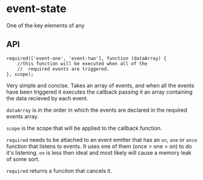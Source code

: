# event-state

One of the key elements of any 

## API

```
required(['event-one', 'event-two'], function (dataArray) {
	//this function will be executed when all of the 
	//	required events are triggered.
}, scope);
```

Very simple and concise. Takes an array of events, and when all the events have been triggered it executes the callback passing it an array containing the data recieved by each event. 

`dataArray` is in the order in which the events are declared in the required events array.

`scope` is the scope that will be applied to the callback function.

`required` needs to be attached to an event emitter that has an `on`, `one` or `once` function that listens to events. It uses one of them (once > one > on) to do it's listening. `on` is less then ideal and most likely will cause a memory leak of some sort.

`required` returns a funciton that cancels it.